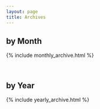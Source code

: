 ```yaml
---
layout: page
title: Archives
---
```

## by Month
{% include monthly_archive.html %}

<br/>

## by Year
{% include yearly_archive.html %}
